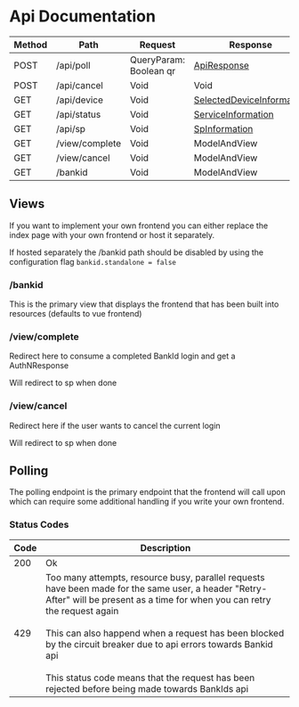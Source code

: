 # Api Documentation

| Method | Path           | Request                | Response                                                                                                                         |
|--------|----------------|------------------------|----------------------------------------------------------------------------------------------------------------------------------|
| POST   | /api/poll      | QueryParam: Boolean qr | [ApiResponse](../bankid-idp/bankid-idp-backend/src/main/java/se/swedenconnect/bankid/idp/authn/ApiResponse.java)                 |
| POST   | /api/cancel    | Void                   | Void                                                                                                                             |
| GET    | /api/device    | Void                   | [SelectedDeviceInformation](../bankid-idp/bankid-idp-backend/src/main/java/se/swedenconnect/bankid/idp/authn/SelectedDeviceInformation.java) |
| GET    | /api/status    | Void                   | [ServiceInformation](../bankid-idp/bankid-idp-backend/src/main/java/se/swedenconnect/bankid/idp/authn/ServiceInformation.java) |
| GET    | /api/sp        | Void                   | [SpInformation](../bankid-idp/bankid-idp-backend/src/main/java/se/swedenconnect/bankid/idp/authn/SpInformation.java)                                                                                                             |                                                                                                
| GET    | /view/complete | Void                   | ModelAndView                                                                                                                     |
| GET    | /view/cancel   | Void                   | ModelAndView                                                                                                                     |
| GET    | /bankid        | Void                   | ModelAndView                                                                                                                     |

## Views

If you want to implement your own frontend you can either replace the index page with your own frontend or host it separately.

If hosted separately the /bankid path should be disabled by using the configuration flag `bankid.standalone = false` 

### /bankid

This is the primary view that displays the frontend that has been built into resources (defaults to vue frontend)

### /view/complete

Redirect here to consume a completed BankId login and get a AuthNResponse

Will redirect to sp when done

### /view/cancel

Redirect here if the user wants to cancel the current login

Will redirect to sp when done

## Polling

The polling endpoint is the primary endpoint that the frontend will call upon which can require some additional handling
if you write your own frontend.

### Status Codes

| Code | Description                                                                                                                                                                                                                                                                                                                                                                                                          |
|------|----------------------------------------------------------------------------------------------------------------------------------------------------------------------------------------------------------------------------------------------------------------------------------------------------------------------------------------------------------------------------------------------------------------------|
| 200  | Ok                                                                                                                                                                                                                                                                                                                                                                                                                   |
| 429  | Too many attempts, resource busy, parallel requests have been made for the same user, a header "Retry-After" will be present as a time for when you can retry the request again <br><br> This can also happend when a request has been blocked by the circuit breaker due to api errors towards Bankid api <br> <br> This status code means that the request has been rejected before being made towards BankIds api |
